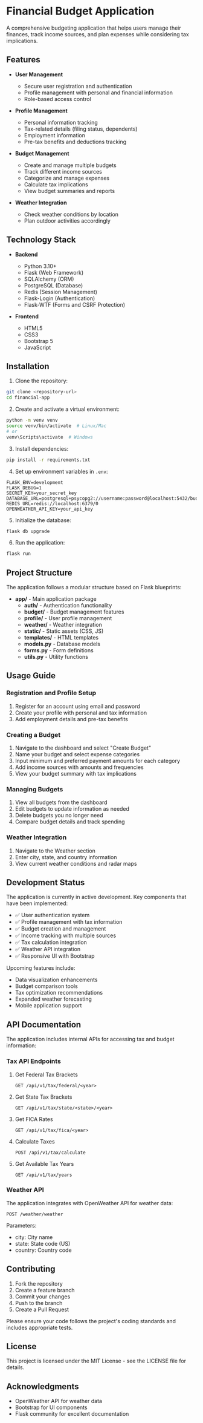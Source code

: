 # Financial Budget Application

A comprehensive budgeting application that helps users manage their finances, track income sources, and plan expenses while considering tax implications.

## Features

- **User Management**
  - Secure user registration and authentication
  - Profile management with personal and financial information
  - Role-based access control

- **Profile Management**
  - Personal information tracking
  - Tax-related details (filing status, dependents)
  - Employment information
  - Pre-tax benefits and deductions tracking

- **Budget Management**
  - Create and manage multiple budgets
  - Track different income sources
  - Categorize and manage expenses
  - Calculate tax implications
  - View budget summaries and reports

- **Weather Integration**
  - Check weather conditions by location
  - Plan outdoor activities accordingly

## Technology Stack

- **Backend**
  - Python 3.10+
  - Flask (Web Framework)
  - SQLAlchemy (ORM)
  - PostgreSQL (Database)
  - Redis (Session Management)
  - Flask-Login (Authentication)
  - Flask-WTF (Forms and CSRF Protection)

- **Frontend**
  - HTML5
  - CSS3
  - Bootstrap 5
  - JavaScript

## Installation

1. Clone the repository:
```bash
git clone <repository-url>
cd financial-app
```

2. Create and activate a virtual environment:
```bash
python -m venv venv
source venv/bin/activate  # Linux/Mac
# or
venv\Scripts\activate  # Windows
```

3. Install dependencies:
```bash
pip install -r requirements.txt
```

4. Set up environment variables in `.env`:
```env
FLASK_ENV=development
FLASK_DEBUG=1
SECRET_KEY=your_secret_key
DATABASE_URL=postgresql+psycopg2://username:password@localhost:5432/budget_db
REDIS_URL=redis://localhost:6379/0
OPENWEATHER_API_KEY=your_api_key
```

5. Initialize the database:
```bash
flask db upgrade
```

6. Run the application:
```bash
flask run
```

## Project Structure

The application follows a modular structure based on Flask blueprints:

- **app/** - Main application package
  - **auth/** - Authentication functionality
  - **budget/** - Budget management features
  - **profile/** - User profile management
  - **weather/** - Weather integration
  - **static/** - Static assets (CSS, JS)
  - **templates/** - HTML templates
  - **models.py** - Database models
  - **forms.py** - Form definitions
  - **utils.py** - Utility functions

## Usage Guide

### Registration and Profile Setup

1. Register for an account using email and password
2. Create your profile with personal and tax information
3. Add employment details and pre-tax benefits

### Creating a Budget

1. Navigate to the dashboard and select "Create Budget"
2. Name your budget and select expense categories
3. Input minimum and preferred payment amounts for each category
4. Add income sources with amounts and frequencies
5. View your budget summary with tax implications

### Managing Budgets

1. View all budgets from the dashboard
2. Edit budgets to update information as needed
3. Delete budgets you no longer need
4. Compare budget details and track spending

### Weather Integration

1. Navigate to the Weather section
2. Enter city, state, and country information
3. View current weather conditions and radar maps

## Development Status

The application is currently in active development. Key components that have been implemented:

- ✅ User authentication system
- ✅ Profile management with tax information
- ✅ Budget creation and management
- ✅ Income tracking with multiple sources
- ✅ Tax calculation integration
- ✅ Weather API integration
- ✅ Responsive UI with Bootstrap

Upcoming features include:

- Data visualization enhancements
- Budget comparison tools
- Tax optimization recommendations
- Expanded weather forecasting
- Mobile application support

## API Documentation

The application includes internal APIs for accessing tax and budget information:

### Tax API Endpoints

1. Get Federal Tax Brackets
   ```
   GET /api/v1/tax/federal/<year>
   ```

2. Get State Tax Brackets
   ```
   GET /api/v1/tax/state/<state>/<year>
   ```

3. Get FICA Rates
   ```
   GET /api/v1/tax/fica/<year>
   ```

4. Calculate Taxes
   ```
   POST /api/v1/tax/calculate
   ```

5. Get Available Tax Years
   ```
   GET /api/v1/tax/years
   ```

### Weather API

The application integrates with OpenWeather API for weather data:

```
POST /weather/weather
```
Parameters:
- city: City name
- state: State code (US)
- country: Country code

## Contributing

1. Fork the repository
2. Create a feature branch
3. Commit your changes
4. Push to the branch
5. Create a Pull Request

Please ensure your code follows the project's coding standards and includes appropriate tests.

## License

This project is licensed under the MIT License - see the LICENSE file for details.

## Acknowledgments

- OpenWeather API for weather data
- Bootstrap for UI components
- Flask community for excellent documentation
